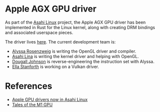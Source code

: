 # Apple AGX GPU driver

As part of the [Asahi Linux](https://asahilinux.org/about/) project, the Apple
AGX GPU driver has been implemented in Rust for the Linux kernel, along with
creating DRM bindings and associated userspace pieces.

The driver lives [here](https://github.com/AsahiLinux/linux/tree/bits/210-gpu).
The current development team is:

  - [Alyssa Rosenzweig](https://social.treehouse.systems/@alyssa) is writing
    the OpenGL driver and compiler.
  - [Asahi Lina](https://vt.social/@lina) is writing the kernel driver and
    helping with OpenGL.
  - [Dougall Johnson](https://mastodon.social/@dougall) is reverse-engineering
    the instruction set with Alyssa.
  - [Ella Stanforth](https://tech.lgbt/@ella) is working on a Vulkan driver.

# References

  - [Apple GPU drivers now in Asahi Linux](https://asahilinux.org/2022/12/gpu-drivers-now-in-asahi-linux/)
  - [Tales of the M1 GPU](https://asahilinux.org/2022/11/tales-of-the-m1-gpu/)

